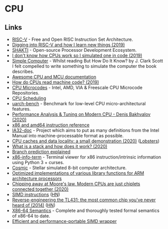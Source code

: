 # CPU

## Links

- [RISC-V](https://riscv.org/) - Free and Open RISC Instruction Set Architecture.
- [Digging into RISC-V and how I learn new things (2019)](https://blog.jessfraz.com/post/digging-into-risc-v-and-how-i-learn-new-things/)
- [SHAKTI](http://shakti.org.in/) - Open-source Processor Development Ecosystem.
- [I don't know how CPUs work so I simulated one in code (2019)](https://djhworld.github.io/post/2019/05/21/i-dont-know-how-cpus-work-so-i-simulated-one-in-code/)
- [Simple Computer](https://github.com/djhworld/simple-computer) - Whilst reading But How Do It Know? by J. Clark Scott I felt compelled to write something to simulate the computer the book describes.
- [Awesome CPU and MCU documentation](https://github.com/larsbrinkhoff/awesome-cpus#readme)
- [How do CPUs read machine code? (2019)](https://www.youtube.com/watch?v=yl8vPW5hydQ)
- [CPU Microcodes](https://github.com/platomav/CPUMicrocodes) - Intel, AMD, VIA & Freescale CPU Microcode Repositories.
- [CPU Scheduling](https://twitter.com/b0rk/status/1215753312324157441)
- [uarch-bench](https://github.com/travisdowns/uarch-bench) - Benchmark for low-level CPU micro-architectural features.
- [Performance Analysis & Tuning on Modern CPU - Denis Bakhvalov (2020)](https://www.youtube.com/watch?v=Ho3bCIJcMcc)
- [x86 and amd64 instruction reference](https://www.felixcloutier.com/x86/)
- [IA32-doc](https://github.com/wbenny/ia32-doc) - Project which aims to put as many definitions from the Intel Manual into machine-processable format as possible.
- [CPU caches and data locality: a small demonstration (2020)](https://kaushikghose.wordpress.com/2020/01/30/cpu-caches-and-data-locality-a-small-demonstration/) ([Lobsters](https://lobste.rs/s/4m2s8f/cpu_caches_data_locality_small))
- [What is a stack and how does it work? (2020)](https://www.youtube.com/watch?v=xBjQVxVxOxc)
- [Branch prediction explained](https://stackoverflow.com/questions/11227809/why-is-processing-a-sorted-array-faster-than-processing-an-unsorted-array)
- [x86-info-term](https://github.com/zwegner/x86-info-term) - Terminal viewer for x86 instruction/intrinsic information using Python 3 + curses.
- [Cosmic](https://github.com/clbx/Cosmic) - Stellar simulated 8-bit computer architecture.
- [Optimized implementations of various library functions for ARM architecture processors](https://github.com/ARM-software/optimized-routines)
- [Chipping away at Moore's law. Modern CPUs are just chiplets connected together (2020)](https://queue.acm.org/detail.cfm?id=3388515)
- [SIMD instructions](https://opensourceweekly.org/issues/7/) ([HN](https://news.ycombinator.com/item?id=22833299))
- [Reverse-engineering the TL431: the most common chip you've never heard of (2014)](http://www.righto.com/2014/05/reverse-engineering-tl431-most-common.html) ([HN](https://news.ycombinator.com/item?id=22885819))
- [X86-64 Semantics](https://github.com/kframework/X86-64-semantics) - Complete and thoroughly tested formal semantics of x86-64 to date.
- [Efficient and performance-portable SIMD wrapper](https://github.com/google/highway)
